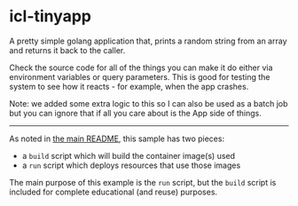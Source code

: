 # icl-tinyapp

A pretty simple golang application that, prints a random string
from an array and returns it back to the caller.

Check the source code for all of the things you can make it do either via
environment variables or query parameters. This is good for testing the
system to see how it reacts - for example, when the app crashes.

Note: we added some extra logic to this so I can also be used as a batch job
but you can ignore that if all you care about is the App side of things.

- - -

As noted in [the main README](../README.md), this sample has two pieces:

- a `build` script which will build the container image(s) used
- a `run` script which deploys resources that use those images

The main purpose of this example is the `run` script, but the `build`
script is included for complete educational (and reuse) purposes.
